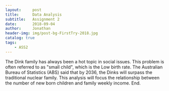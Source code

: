 ```yaml
---
layout:     post
title:      Data Analysis
subtitle:   Assignment 2
date:       2018-09-04
author:     Jonathan
header-img: img/post-bg-FirstTry-2018.jpg
catalog: true
tags:
    - ASS2
---
```

The Dink family has always been a hot topic in social issues. This problem is often referred to as "small child", which is the Low birth rate. The Australian Bureau of Statistics (ABS) said that by 2036, the Dinks will surpass the traditional nuclear family. This analysis will focus the relationship between the number of new born children and family weekly income.
End.
  
    
